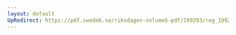 ```yaml
---
layout: default
UpRedirect: https://pdf.swedeb.se/riksdagen-volumeG-pdf/199293/reg_199293/reg_199293_0326.pdf
---
```

